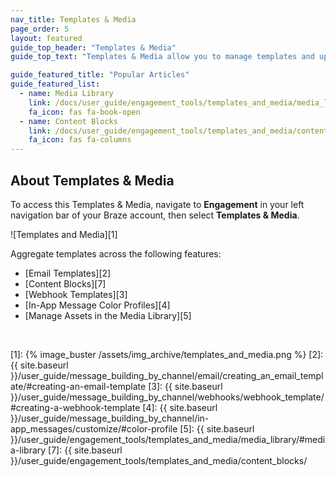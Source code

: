 ```yaml
---
nav_title: Templates & Media
page_order: 5
layout: featured
guide_top_header: "Templates & Media"
guide_top_text: "Templates & Media allow you to manage templates and upload images for messages in a single, centralized location. You can consolidate and organize your templates across the dashboard for a coherent look and feel."

guide_featured_title: "Popular Articles"
guide_featured_list:
  - name: Media Library
    link: /docs/user_guide/engagement_tools/templates_and_media/media_library/
    fa_icon: fas fa-book-open
  - name: Content Blocks
    link: /docs/user_guide/engagement_tools/templates_and_media/content_blocks/
    fa_icon: fas fa-columns
---
```


## About Templates & Media

To access this Templates & Media, navigate to __Engagement__ in your left navigation bar of your Braze account, then select __Templates & Media__.

![Templates and Media][1]

Aggregate templates across the following features:

- [Email Templates][2]
- [Content Blocks][7]
- [Webhook Templates][3]
- [In-App Message Color Profiles][4]
- [Manage Assets in the Media Library][5]

<br> 

[1]: {% image_buster /assets/img_archive/templates_and_media.png %}
[2]: {{ site.baseurl }}/user_guide/message_building_by_channel/email/creating_an_email_template/#creating-an-email-template
[3]: {{ site.baseurl }}/user_guide/message_building_by_channel/webhooks/webhook_template/#creating-a-webhook-template
[4]: {{ site.baseurl }}/user_guide/message_building_by_channel/in-app_messages/customize/#color-profile
[5]: {{ site.baseurl }}/user_guide/engagement_tools/templates_and_media/media_library/#media-library
[7]: {{ site.baseurl }}/user_guide/engagement_tools/templates_and_media/content_blocks/
